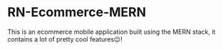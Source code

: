 # RN-Ecommerce-MERN

This is an ecommerce mobile application built using the MERN stack, it contains a lot of pretty cool features😉!
